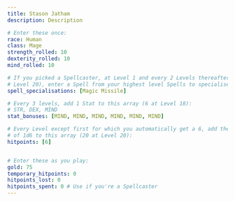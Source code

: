 ```yaml
---
title: Stason Jatham
description: Description

# Enter these once:
race: Human
class: Mage
strength_rolled: 10
dexterity_rolled: 10
mind_rolled: 10

# If you picked a Spellcaster, at Level 1 and every 2 Levels thereafter (9 at
# Level 20), enter a Spell from your highest level Spells to specialise in:
spell_specialisations: [Magic Missile]

# Every 3 levels, add 1 Stat to this array (6 at Level 18):
# STR, DEX, MIND
stat_bonuses: [MIND, MIND, MIND, MIND, MIND, MIND]

# Every Level except first for which you automatically get a 6, add the result
# of 1d6 to this array (20 at Level 20):
hitpoints: [6]


# Enter these as you play:
gold: 75
temporary_hitpoints: 0
hitpoints_lost: 0
hitpoints_spent: 0 # Use if you're a Spellcaster
---
```

